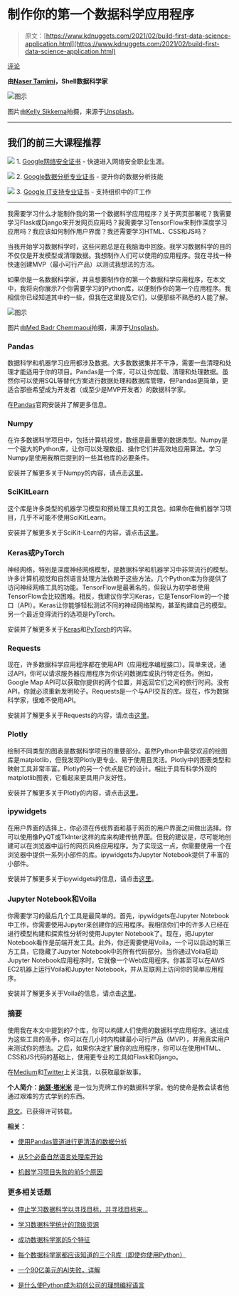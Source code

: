 # 制作你的第一个数据科学应用程序

> 原文：[https://www.kdnuggets.com/2021/02/build-first-data-science-application.html](https://www.kdnuggets.com/2021/02/build-first-data-science-application.html)

[评论](#comments)

**由[Naser Tamimi](https://www.linkedin.com/in/nasertamimi/)，Shell数据科学家**

![图示](../Images/19cd12f42e1819c095846cfdb6db31ec.png)

图片由[Kelly Sikkema](https://unsplash.com/@kellysikkema?utm_source=unsplash&utm_medium=referral&utm_content=creditCopyText)拍摄，来源于[Unsplash](https://unsplash.com/s/photos/app?utm_source=unsplash&utm_medium=referral&utm_content=creditCopyText)。

* * *

## 我们的前三大课程推荐

![](../Images/0244c01ba9267c002ef39d4907e0b8fb.png) 1\. [Google网络安全证书](https://www.kdnuggets.com/google-cybersecurity) - 快速进入网络安全职业生涯。

![](../Images/e225c49c3c91745821c8c0368bf04711.png) 2\. [Google数据分析专业证书](https://www.kdnuggets.com/google-data-analytics) - 提升你的数据分析技能

![](../Images/0244c01ba9267c002ef39d4907e0b8fb.png) 3\. [Google IT支持专业证书](https://www.kdnuggets.com/google-itsupport) - 支持组织中的IT工作

* * *

我需要学习什么才能制作我的第一个数据科学应用程序？关于网页部署呢？我需要学习Flask或Django来开发网页应用吗？我需要学习TensorFlow来制作深度学习应用吗？我应该如何制作用户界面？我还需要学习HTML、CSS和JS吗？

当我开始学习数据科学时，这些问题总是在我脑海中回旋。我学习数据科学的目的不仅仅是开发模型或清理数据。我想制作人们可以使用的应用程序。我在寻找一种快速创建MVP（最小可行产品）以测试我想法的方法。

如果你是一名数据科学家，并且想要制作你的第一个数据科学应用程序，在本文中，我将向你展示7个你需要学习的Python库，以便制作你的第一个应用程序。我相信你已经知道其中的一些，但我在这里提及它们，以便那些不熟悉的人能了解。

![图示](../Images/3758020ee6a5388afa4f20bc06bc0ea6.png)

图片由[Med Badr Chemmaoui](https://unsplash.com/@medbadrc?utm_source=unsplash&utm_medium=referral&utm_content=creditCopyText)拍摄，来源于[Unsplash](https://unsplash.com/s/photos/design?utm_source=unsplash&utm_medium=referral&utm_content=creditCopyText)。

### Pandas

数据科学和机器学习应用都涉及数据。大多数数据集并不干净，需要一些清理和处理才能适用于你的项目。Pandas是一个库，可以让你加载、清理和处理数据。虽然你可以使用SQL等替代方案进行数据处理和数据库管理，但Pandas更简单，更适合那些希望成为开发者（或至少是MVP开发者）的数据科学家。

在[Pandas](https://pandas.pydata.org/)官网安装并了解更多信息。

### Numpy

在许多数据科学项目中，包括计算机视觉，数组是最重要的数据类型。Numpy是一个强大的Python库，让你可以处理数组、操作它们并高效地应用算法。学习Numpy是使用我稍后提到的一些其他库的必要条件。

安装并了解更多关于Numpy的内容，请点击[这里](https://numpy.org/)。

### SciKitLearn

这个库是许多类型的机器学习模型和预处理工具的工具包。如果你在做机器学习项目，几乎不可能不使用SciKitLearn。

安装并了解更多关于SciKit-Learn的内容，请点击[这里](https://scikit-learn.org/stable/)。

### Keras或PyTorch

神经网络，特别是深度神经网络模型，是数据科学和机器学习中非常流行的模型。许多计算机视觉和自然语言处理方法依赖于这些方法。几个Python库为你提供了访问神经网络工具的功能。TensorFlow是最著名的，但我认为初学者使用TensorFlow会比较困难。相反，我建议你学习Keras，它是TensorFlow的一个接口（API）。Keras让你能够轻松测试不同的神经网络架构，甚至构建自己的模型。另一个最近变得流行的选项是PyTorch。

安装并了解更多关于[Keras](https://keras.io/)和[PyTorch](https://pytorch.org/)的内容。

### Requests

现在，许多数据科学应用程序都在使用API（应用程序编程接口）。简单来说，通过API，你可以请求服务器应用程序为你访问数据库或执行特定任务。例如，Google Map API可以获取你提供的两个位置，并返回它们之间的旅行时间。没有API，你就必须重新发明轮子。Requests是一个与API交互的库。现在，作为数据科学家，很难不使用API。

安装并了解更多关于Requests的内容，请点击[这里](https://requests.readthedocs.io/en/master/)。

### Plotly

绘制不同类型的图表是数据科学项目的重要部分。虽然Python中最受欢迎的绘图库是matplotlib，但我发现Plotly更专业、易于使用且灵活。Plotly中的图表类型和映射工具非常丰富。Plotly的另一个优点是它的设计。相比于具有科学外观的matplotlib图表，它看起来更具用户友好性。

安装并了解更多关于Plotly的内容，请点击[这里](https://plotly.com/)。

### ipywidgets

在用户界面的选择上，你必须在传统界面和基于网页的用户界面之间做出选择。你可以使用像PyQT或TkInter这样的库来构建传统界面。但我的建议是，尽可能地创建可以在浏览器中运行的网页风格应用程序。为了实现这一点，你需要使用一个在浏览器中提供一系列小部件的库。ipywidgets为Jupyter Notebook提供了丰富的小部件。

安装并了解更多关于ipywidgets的信息，请点击[这里](https://ipywidgets.readthedocs.io/en/stable/)。

### Jupyter Notebook和Voila

你需要学习的最后几个工具是最简单的。首先，ipywidgets在Jupyter Notebook中工作，你需要使用Jupyter来创建你的应用程序。我相信你们中的许多人已经在进行模型构建和探索性分析时使用Jupyter Notebook了。现在，把Jupyter Notebook看作是前端开发工具。此外，你还需要使用Voila，一个可以启动的第三方工具，它隐藏了Jupyter Notebook中的所有代码部分。当你通过Voila启动Jupyter Notebook应用程序时，它就像一个Web应用程序。你甚至可以在AWS EC2机器上运行Voila和Jupyter Notebook，并从互联网上访问你的简单应用程序。

安装并了解更多关于Voila的信息，请点击[这里](https://github.com/voila-dashboards/voila)。

### 摘要

使用我在本文中提到的7个库，你可以构建人们使用的数据科学应用程序。通过成为这些工具的高手，你可以在几小时内构建最小可行产品（MVP），并用真实用户来测试你的想法。之后，如果你决定扩展你的应用程序，你可以在使用HTML、CSS和JS代码的基础上，使用更专业的工具如Flask和Django。

在[Medium](https://tamimi-naser.medium.com/)和[Twitter](https://twitter.com/TamimiNas)上关注我，以获取最新故事。

**个人简介：[纳瑟·塔米米](https://www.linkedin.com/in/nasertamimi/)** 是一位为壳牌工作的数据科学家。他的使命是教会读者他通过艰难的方式学到的东西。

[原文](https://towardsdatascience.com/build-your-first-data-science-application-9f1b816a5d67)。已获得许可转载。

**相关：**

+   [使用Pandas管道进行更清洁的数据分析](/2021/01/cleaner-data-analysis-pandas-pipes.html)

+   [从5个必备自然语言处理库开始](/2021/02/getting-started-5-essential-nlp-libraries.html)

+   [机器学习项目失败的前5个原因](/2021/01/top-5-reasons-why-machine-learning-projects-fail.html)

### 更多相关话题

+   [停止学习数据科学以寻找目标，并寻找目标来…](https://www.kdnuggets.com/2021/12/stop-learning-data-science-find-purpose.html)

+   [学习数据科学统计的顶级资源](https://www.kdnuggets.com/2021/12/springboard-top-resources-learn-data-science-statistics.html)

+   [成功数据科学家的5个特征](https://www.kdnuggets.com/2021/12/5-characteristics-successful-data-scientist.html)

+   [每个数据科学家都应该知道的三个R库（即使你使用Python）](https://www.kdnuggets.com/2021/12/three-r-libraries-every-data-scientist-know-even-python.html)

+   [一个90亿美元的AI失败，详解](https://www.kdnuggets.com/2021/12/9b-ai-failure-examined.html)

+   [是什么使Python成为初创公司的理想编程语言](https://www.kdnuggets.com/2021/12/makes-python-ideal-programming-language-startups.html)
